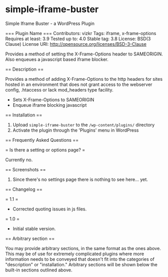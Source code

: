 simple-iframe-buster
===================

Simple Iframe Buster - a WordPress Plugin

=== Plugin Name ===
Contributors: vizkr
Tags: iframe, x-frame-options
Requires at least: 3.9
Tested up to: 4.0
Stable tag: 3.8
License: BSD(3 Clause)
License URI: http://opensource.org/licenses/BSD-3-Clause

Provides a method of setting the X-Frame-Options header to SAMEORIGIN. Also enqueues a javascript based iframe blocker.

== Description ==

Provides a method of adding X-Frame-Options to the http headers for sites hosted in an environment that does not grant access to 
the webserver config, .htaccess or lack mod_headers type facility.

+ Sets X-Frame-Options to SAMEORIGIN
+ Enqueue iframe blocking javascript

== Installation ==

1. Upload `simple-iframe-buster` to the `/wp-content/plugins/` directory
2. Activate the plugin through the 'Plugins' menu in WordPress

== Frequently Asked Questions ==

= Is there a setting or options page? =

Currently no.

== Screenshots ==

1. Since there's no settings page there is nothing to see here... yet. 

== Changelog ==

= 1.1 =
* Corrected quoting issues in js files.

= 1.0 =
* Initial stable version.

== Arbitrary section ==

You may provide arbitrary sections, in the same format as the ones above.  This may be of use for extremely 
complicated
plugins where more information needs to be conveyed that doesn't fit into the categories of "description" or
"installation."  Arbitrary sections will be shown below the built-in sections outlined above.



